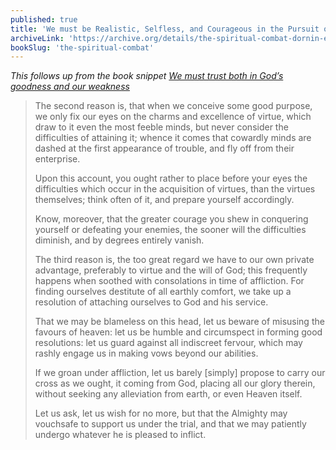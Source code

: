 ```yaml
---
published: true
title: 'We must be Realistic, Selfless, and Courageous in the Pursuit of Virtue'
archiveLink: 'https://archive.org/details/the-spiritual-combat-dornin-edition/page/111?view=theater'
bookSlug: 'the-spiritual-combat'
---
```


*This follows up from the book snippet [We must trust both in God’s goodness and our weakness](/book-snippets/2021-09-02-we-must-trust-both-in-gods-goodness-and-our-weakness.html)*

> The second reason is, that when we conceive some good purpose, we only fix our eyes on the charms and excellence of virtue, which draw to it even the most feeble minds, but never consider the difficulties of attaining it; whence it comes that cowardly minds are dashed at the first appearance of trouble, and fly off from their enterprise.
>
> Upon this account, you ought rather to place before your eyes the difficulties which occur in the acquisition of virtues, than the virtues themselves; think often of it, and prepare yourself accordingly.
>
> Know, moreover, that the greater courage you shew in conquering yourself or defeating your enemies, the sooner will the difficulties diminish, and by degrees entirely vanish.
>
> The third reason is, the too great regard we have to our own private advantage, preferably to virtue and the will of God; this frequently happens when soothed with consolations in time of affliction. For finding ourselves destitute of all earthly comfort, we take up a resolution of attaching ourselves to God and his service.
>
> That we may be blameless on this head, let us beware of misusing the favours of heaven: let us be humble and circumspect in forming good resolutions: let us guard against all indiscreet fervour, which may rashly engage us in making vows beyond our abilities.
>
> If we groan under affliction, let us barely [simply] propose to carry our cross as we ought, it coming from God, placing all our glory therein, without seeking any alleviation from earth, or even Heaven itself.
>
> Let us ask, let us wish for no more, but that the Almighty may vouchsafe to support us under the trial, and that we may patiently undergo whatever he is pleased to inflict.
